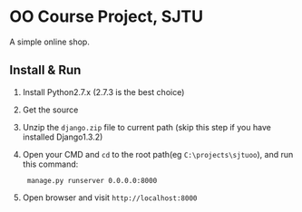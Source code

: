 OO Course Project, SJTU
=======================

A simple online shop.


Install & Run
-------------

1. Install Python2.7.x (2.7.3 is the best choice)
2. Get the source
3. Unzip the `django.zip` file to current path (skip this step if you have installed Django1.3.2)
4. Open your CMD and `cd` to the root path(eg `C:\projects\sjtuoo`), and run this command:

        manage.py runserver 0.0.0.0:8000

5. Open browser and visit `http://localhost:8000`